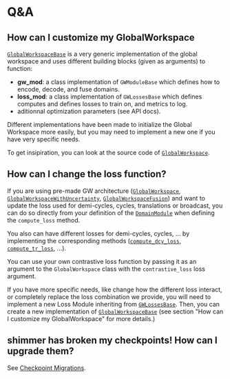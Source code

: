 # Q&A

## How can I customize my GlobalWorkspace
[`GlobalWorkspaceBase`](https://bdvllrs.github.io/shimmer/shimmer/modules/global_workspace.html#GlobalWorkspaceBase) 
is a very generic implementation of the global workspace and uses different building
blocks (given as arguments) to function:
* **gw_mod**: a class implementation of `GWModuleBase` which defines how to encode, 
    decode, and fuse domains.
* **loss_mod**: a class implementation of `GWLossesBase` which defines computes and
    defines losses to train on, and metrics to log.
* aditionnal optimization parameters (see API docs).

Different implementations have been made to initialize the Global Workspace more easily,
but you may need to implement a new one if you have very specific needs.

To get insipiration, you can look at the source code of
[`GlobalWorkspace`](https://bdvllrs.github.io/shimmer/shimmer/modules/global_workspace.html#GlobalWorkspace).

## How can I change the loss function?
If you are using pre-made GW architecture
([`GlobalWorkspace`](https://bdvllrs.github.io/shimmer/shimmer/modules/global_workspace.html#GlobalWorkspace),
[`GlobalWorkspaceWithUncertainty`](https://bdvllrs.github.io/shimmer/shimmer/modules/global_workspace.html#GlobalWorkspaceWithUncertainty),
[`GlobalWorkspaceFusion`](https://bdvllrs.github.io/shimmer/shimmer/modules/global_workspace.html#GlobalWorkspaceFusion)) and want to update the loss
used for demi-cycles, cycles, translations or broadcast, you can do so directly from
your definition of the
[`DomainModule`](https://bdvllrs.github.io/shimmer/shimmer/modules/domain.html#DomainModule.compute_loss)
when defining the `compute_loss` method.

You also can have different losses for demi-cycles, cycles, ... by implementing
the corresponding methods
([`compute_dcy_loss`](https://bdvllrs.github.io/shimmer/shimmer/modules/domain.html#DomainModule.compute_dcy_loss),
[`compute_tr_loss`](https://bdvllrs.github.io/shimmer/shimmer/modules/domain.html#DomainModule.compute_tr_loss), ...).

You can use your own contrastive loss function by passing it as an argument to the
`GlobalWorkspace` class with the `contrastive_loss` loss argument.

If you have more specific needs, like change how the different loss interact, or
completely replace the loss combination we provide, you will need to implement a new
Loss Module inheriting from
[`GWLossesBase`](https://bdvllrs.github.io/shimmer/shimmer/modules/losses.html#GWLossesBase).
Then, you can create a new implementation of
[`GlobalWorkspaceBase`](https://bdvllrs.github.io/shimmer/shimmer/modules/global_workspace.html#GlobalWorkspaceBase)
(see section "How can I customize my GlobalWorkspace" for more details.)


## shimmer has broken my checkpoints! How can I upgrade them?
See [Checkpoint Migrations](ckpt_migrations.md).
